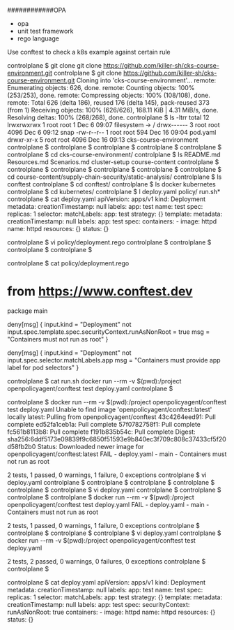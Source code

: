 ############OPA


- opa
- unit test framework
- rego language

Use conftest to check a k8s example against certain rule



controlplane $ git clone git clone https://github.com/killer-sh/cks-course-environment.git
controlplane $ git clone https://github.com/killer-sh/cks-course-environment.git
Cloning into 'cks-course-environment'...
remote: Enumerating objects: 626, done.
remote: Counting objects: 100% (253/253), done.
remote: Compressing objects: 100% (108/108), done.
remote: Total 626 (delta 186), reused 176 (delta 145), pack-reused 373 (from 1)
Receiving objects: 100% (626/626), 168.11 KiB | 4.31 MiB/s, done.
Resolving deltas: 100% (268/268), done.
controlplane $ ls -ltrr
total 12
lrwxrwxrwx 1 root root    1 Dec  6 09:07 filesystem -> /
drwx------ 3 root root 4096 Dec  6 09:12 snap
-rw-r--r-- 1 root root  594 Dec 16 09:04 pod.yaml
drwxr-xr-x 5 root root 4096 Dec 16 09:13 cks-course-environment
controlplane $ 
controlplane $ 
controlplane $ 
controlplane $ 
controlplane $ 
controlplane $ cd cks-course-environment/
controlplane $ ls
README.md  Resources.md  Scenarios.md  cluster-setup  course-content
controlplane $ 
controlplane $ 
controlplane $ 
controlplane $ 
controlplane $ 
controlplane $ cd course-content/supply-chain-security/static-analysis/
controlplane $ ls
conftest
controlplane $ cd conftest/
controlplane $ ls
docker  kubernetes
controlplane $ cd kubernetes/
controlplane $ l
deploy.yaml  policy/  run.sh*
controlplane $ cat deploy.yaml
apiVersion: apps/v1
kind: Deployment
metadata:
  creationTimestamp: null
  labels:
    app: test
  name: test
spec:
  replicas: 1
  selector:
    matchLabels:
      app: test
  strategy: {}
  template:
    metadata:
      creationTimestamp: null
      labels:
        app: test
    spec:
      containers:
        - image: httpd
          name: httpd
          resources: {}
status: {}




controlplane $ vi policy/deployment.rego 
controlplane $ 
controlplane $ 
controlplane $ 
controlplane $ 


controlplane $ cat policy/deployment.rego 



# from https://www.conftest.dev
package main

deny[msg] {
  input.kind = "Deployment"
  not input.spec.template.spec.securityContext.runAsNonRoot = true
  msg = "Containers must not run as root"
}

deny[msg] {
  input.kind = "Deployment"
  not input.spec.selector.matchLabels.app
  msg = "Containers must provide app label for pod selectors"
}



controlplane $ cat run.sh 
docker run --rm -v $(pwd):/project openpolicyagent/conftest test deploy.yaml
controlplane $ 




controlplane $ docker run --rm -v $(pwd):/project openpolicyagent/conftest test deploy.yaml
Unable to find image 'openpolicyagent/conftest:latest' locally
latest: Pulling from openpolicyagent/conftest
43c4264eed91: Pull complete 
ed52fa1ceb1a: Pull complete 
57f0782758f1: Pull complete 
fc561b8113b8: Pull complete 
f191b835b54c: Pull complete 
Digest: sha256:6ddf5173e09839f9c6850f51593e9b840ec3f709c808c37433cf5f20d58fb2b0
Status: Downloaded newer image for openpolicyagent/conftest:latest
FAIL - deploy.yaml - main - Containers must not run as root

2 tests, 1 passed, 0 warnings, 1 failure, 0 exceptions
controlplane $ vi deploy.yaml 
controlplane $ 
controlplane $ 
controlplane $ 
controlplane $ 
controlplane $ 
controlplane $ vi deploy.yaml 
controlplane $ 
controlplane $ 
controlplane $ 
controlplane $ docker run --rm -v $(pwd):/project openpolicyagent/conftest test deploy.yaml
FAIL - deploy.yaml - main - Containers must not run as root

2 tests, 1 passed, 0 warnings, 1 failure, 0 exceptions
controlplane $ 
controlplane $ 
controlplane $ 
controlplane $ vi deploy.yaml 
controlplane $ docker run --rm -v $(pwd):/project openpolicyagent/conftest test deploy.yaml

2 tests, 2 passed, 0 warnings, 0 failures, 0 exceptions
controlplane $ 
controlplane $ 



controlplane $ cat deploy.yaml 
apiVersion: apps/v1
kind: Deployment
metadata:
  creationTimestamp: null
  labels:
    app: test
  name: test
spec:
  replicas: 1
  selector:
    matchLabels:
      app: test
  strategy: {}
  template:
    metadata:
      creationTimestamp: null
      labels:
        app: test
    spec:
      securityContext:
         runAsNonRoot: true
      containers:
        - image: httpd
          name: httpd
          resources: {}
status: {}